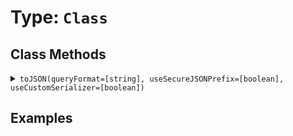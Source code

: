 [comment]: # (Note: This documentation is generated dynamically in the build process.  To modify the contents, change the javadoc on the type class, itself)

# Type: `Class`



## Class Methods

<details>
<summary><code>toJSON(queryFormat=[string], useSecureJSONPrefix=[boolean], useCustomSerializer=[boolean])</code></summary>
Converts a ColdFusion variable into a JSON (JavaScript Object Notation) string.

 Arguments:

| Argument | Type | Required | Default |
|----------|------|----------|---------|
| `queryFormat` | `string` | `false` | `row` |
| `useSecureJSONPrefix` | `boolean` | `false` | `false` |
| `useCustomSerializer` | `boolean` | `false` | `` |


</details>


## Examples
